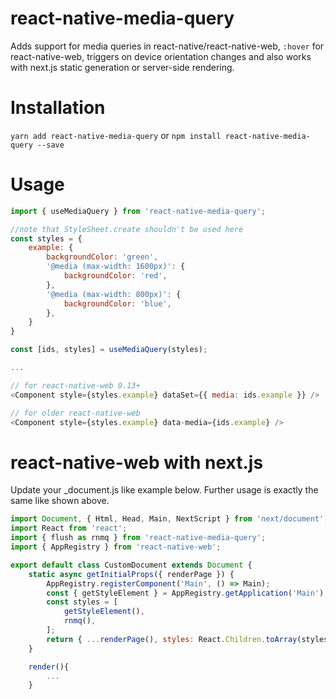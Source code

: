 # react-native-media-query
Adds support for media queries in react-native/react-native-web, `:hover` for react-native-web, triggers on device orientation changes and also works with next.js static generation or server-side rendering.
# Installation

`yarn add react-native-media-query`
or
`npm install react-native-media-query --save`
# Usage
```javascript
import { useMediaQuery } from 'react-native-media-query';

//note that StyleSheet.create shouldn't be used here
const styles = {
    example: {
        backgroundColor: 'green',
        '@media (max-width: 1600px)': {
            backgroundColor: 'red',
        },
        '@media (max-width: 800px)': {
            backgroundColor: 'blue',
        },
    }
}

const [ids, styles] = useMediaQuery(styles);

...

// for react-native-web 0.13+
<Component style={styles.example} dataSet={{ media: ids.example }} />

// for older react-native-web
<Component style={styles.example} data-media={ids.example} />

```

# react-native-web with next.js

Update your _document.js like example below. Further usage is exactly the same like shown above.

```javascript
import Document, { Html, Head, Main, NextScript } from 'next/document';
import React from 'react';
import { flush as rnmq } from 'react-native-media-query';
import { AppRegistry } from 'react-native-web';

export default class CustomDocument extends Document {
    static async getInitialProps({ renderPage }) {
        AppRegistry.registerComponent('Main', () => Main);
        const { getStyleElement } = AppRegistry.getApplication('Main');
        const styles = [
            getStyleElement(),
            rnmq(),
        ];
        return { ...renderPage(), styles: React.Children.toArray(styles) };
    }

    render(){
        ...
    }
```